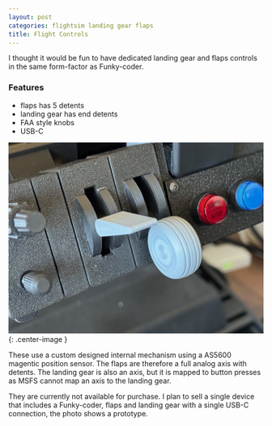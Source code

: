 ```yaml
---
layout: post
categories: flightsim landing gear flaps
title: Flight Controls
---
```


I thought it would be fun to have dedicated landing gear and flaps controls in the same form-factor as Funky-coder.

### Features

- flaps has 5 detents
- landing gear has end detents
- FAA style knobs
- USB-C

![](/assets/fc/fc2.jpg){: .center-image }

These use a custom designed internal mechanism using a AS5600 magentic position sensor. The flaps are therefore a full analog axis with detents. The landing gear is also an axis, but it is mapped to button presses as MSFS cannot map an axis to the landing gear.

They are currently not available for purchase. I plan to sell a single device that includes a Funky-coder, flaps and landing gear with a single USB-C connection, the photo shows a prototype. 

